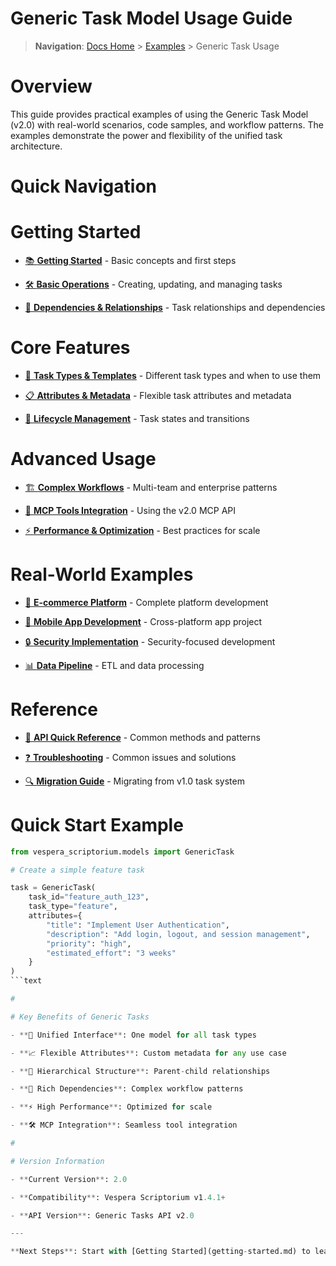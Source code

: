 

# Generic Task Model Usage Guide

> **Navigation**: [Docs Home](../../README.md) > [Examples](../../../../../../README.md) > Generic Task Usage

#

# Overview

This guide provides practical examples of using the Generic Task Model (v2.0) with real-world scenarios, code samples, and workflow patterns. The examples demonstrate the power and flexibility of the unified task architecture.

#

# Quick Navigation

#

#

# Getting Started

- [📚 **Getting Started**](getting-started.md) - Basic concepts and first steps

- [🛠️ **Basic Operations**](basic-operations.md) - Creating, updating, and managing tasks

- [🔗 **Dependencies & Relationships**](dependencies.md) - Task relationships and dependencies

#

#

# Core Features  

- [🎯 **Task Types & Templates**](task-types.md) - Different task types and when to use them

- [📋 **Attributes & Metadata**](attributes.md) - Flexible task attributes and metadata

- [🔄 **Lifecycle Management**](lifecycle.md) - Task states and transitions

#

#

# Advanced Usage

- [🏗️ **Complex Workflows**](complex-workflows.md) - Multi-team and enterprise patterns

- [🔧 **MCP Tools Integration**](mcp-tools.md) - Using the v2.0 MCP API

- [⚡ **Performance & Optimization**](performance.md) - Best practices for scale

#

#

# Real-World Examples

- [🛒 **E-commerce Platform**](..ecommerce-platform.md) - Complete platform development

- [📱 **Mobile App Development**](..mobile-app.md) - Cross-platform app project

- [🔒 **Security Implementation**](..security-project.md) - Security-focused development

- [📊 **Data Pipeline**](..data-pipeline.md) - ETL and data processing

#

#

# Reference

- [📖 **API Quick Reference**](../../../../referenceapi-reference.md) - Common methods and patterns

- [❓ **Troubleshooting**](troubleshooting.md) - Common issues and solutions

- [🔍 **Migration Guide**](migration-guide.md) - Migrating from v1.0 task system

#

# Quick Start Example

```python
from vespera_scriptorium.models import GenericTask

# Create a simple feature task

task = GenericTask(
    task_id="feature_auth_123",
    task_type="feature",
    attributes={
        "title": "Implement User Authentication",
        "description": "Add login, logout, and session management",
        "priority": "high",
        "estimated_effort": "3 weeks"
    }
)
```text

#

# Key Benefits of Generic Tasks

- **🔄 Unified Interface**: One model for all task types

- **📈 Flexible Attributes**: Custom metadata for any use case  

- **🌲 Hierarchical Structure**: Parent-child relationships

- **🔗 Rich Dependencies**: Complex workflow patterns

- **⚡ High Performance**: Optimized for scale

- **🛠️ MCP Integration**: Seamless tool integration

#

# Version Information

- **Current Version**: 2.0

- **Compatibility**: Vespera Scriptorium v1.4.1+

- **API Version**: Generic Tasks API v2.0

---

**Next Steps**: Start with [Getting Started](getting-started.md) to learn the basics, or jump to specific topics using the navigation above.
